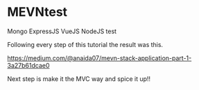 # MEVNtest
Mongo ExpressJS VueJS NodeJS test

Following every step of this tutorial the result was this. 

https://medium.com/@anaida07/mevn-stack-application-part-1-3a27b61dcae0

Next step is make it the MVC way and spice it up!!